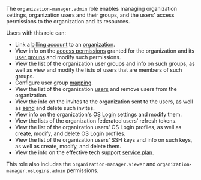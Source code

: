The `organization-manager.admin` role enables managing organization settings, organization users and their groups, and the users' access permissions to the organization and its resources.

Users with this role can:
* Link a [billing account](../../billing/concepts/billing-account.md) to an [organization](../../organization/concepts/organization.md).
* View info on the [access permissions](../../iam/concepts/access-control/index.md) granted for the organization and its [user groups](../../organization/concepts/groups.md) and modify such permissions.
* View the list of the organization user groups and info on such groups, as well as view and modify the lists of users that are members of such groups.
* Configure user group [mapping](../../organization/concepts/add-federation.md#group-mapping).
* View the list of the organization [users](../../overview/roles-and-resources.md#users) and remove users from the organization.
* View the info on the invites to the organization sent to the users, as well as [send](../../organization/operations/add-account.md#send-invitation) and delete such invites.
* View info on the organization's [OS Login](../../organization/concepts/os-login.md) settings and modify them.
* View the lists of the organization federated users’ refresh tokens.
* View the list of the organization users' OS Login profiles, as well as create, modify, and delete OS Login profiles.
* View the list of the organization users' SSH keys and info on such keys, as well as create, modify, and delete them.
* View the info on the effective tech support [service plan](../../support/pricing.md#effective-plans).

This role also includes the `organization-manager.viewer` and `organization-manager.osLogins.admin` permissions.
